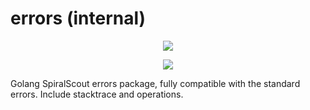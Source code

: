 # errors (internal)

<p align="center">
<a href="https://roadrunner.dev" target="_blank">
  <picture>
    <source media="(prefers-color-scheme: dark)" srcset="https://github.com/roadrunner-server/.github/assets/8040338/e6bde856-4ec6-4a52-bd5b-bfe78736c1ff">
    <img align="center" src="https://github.com/roadrunner-server/.github/assets/8040338/040fb694-1dd3-4865-9d29-8e0748c2c8b8">
  </picture>
</a>
</p>

<p align="center">
	<a href="https://discord.gg/spiralphp"><img src="https://img.shields.io/badge/discord-chat-magenta.svg"></a>
</p>

Golang SpiralScout errors package, fully compatible with the standard errors. Include stacktrace and operations.
